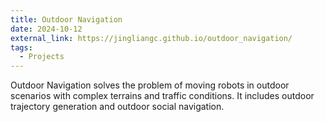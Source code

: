 ```yaml
---
title: Outdoor Navigation
date: 2024-10-12
external_link: https://jingliangc.github.io/outdoor_navigation/
tags:
  - Projects
---
```


Outdoor Navigation solves the problem of moving robots in outdoor scenarios with complex terrains and traffic conditions. It includes outdoor trajectory generation and outdoor social navigation.

<!--more-->
